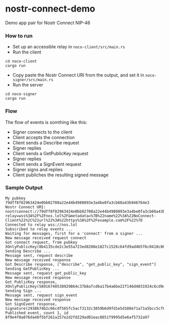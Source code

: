 # nostr-connect-demo
Demo app pair for Nostr Connect NIP-46

### How to run

- Set up an accessible relay in `noco-client/src/main.rs`
- Run the client

```
cd noco-client
cargo run
```

- Copy paste the Nostr Connect URI from the output, and set it in `noco-signer/src/main.rs`
- Run the server

```
cd noco-signer
cargo run
```

### Flow

The flow of events is somthing like this:

- Signer connects to the client
- Client accepts the connection
- Client sends a Describe request
- Signer replies
- Client sends a GetPublicKey request
- Signer replies
- Client sends a SignEvent request
- Signer signs and replies
- Client publiches the resulting signed message

### Sample Output

```
My pubkey 79dff8f82963424e0bb02708a22e44b4980893e3a4be0fa3cb60a43b946764e3
Nostr Connect URI: nostrconnect://79dff8f82963424e0bb02708a22e44b4980893e3a4be0fa3cb60a43b946764e3?relay=wss%3A%2F%2Fnos.lol%2F&metadata=%7B%22name%22%3A%22NoConnect-Client%22%2C%22url%22%3A%22https%3A%2F%2Fexample.com%2F%22%7D
Connected to relay wss://nos.lol
Subscribed to relay events ...
Waiting for messages, first for a 'connect' from a signer ...
New message received request connect
Got connect request, from pubkey XOnlyPublicKey(8b4135cde2c3e55a723ed8208e1827c1526c64fd9ad465f6c0418c06fc874c9940491b4db10c82383841cf917588fd6d1b60dbdf3cf3bd20612a579a530efaf8)
Sending Describe ...
Message sent, request describe
New message received response
Got Describe response, ["describe", "get_public_key", "sign_event"]
Sending GetPublicKey ...
Message sent, request get_public_key
New message received response
Got PublicKey response, XOnlyPublicKey(58916740538929864c37b8afcd6a17b4a6be22f146d4031924c6cd9df42a73ae8c3d4e941ccddead0db27bb80bdd8cb8dd2ae84d57ac46f20ddef8f8f68512a3)
Sending Sign ...
Message sent, request sign_event
New message received response
Got SignEvent response, Signature(2938b74b2c66cdf565fc5acf3132c3859b6d9fd1e5d108e71a71a5bcc5cf661d4a28f2fbee5a9c2d8033075fd12a82c204c93844b61f854fa86ccb1d7dd43c3b)
Published event, count 1, id 8f9e4f0a076da48f5bf261a257e2d2fd229ad01eac8851f9995d5e6af5732a97
```
